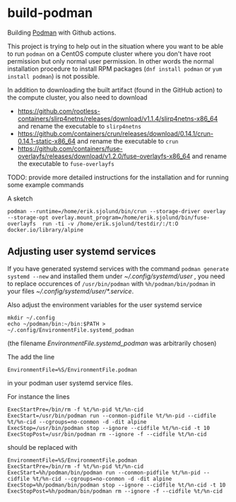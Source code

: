 # build-podman

Building [Podman](https://github.com/containers/podman) with Github actions.

This project is trying to help out in the situation where you want to be able to run 
`podman` on a CentOS compute cluster where you don't have root permission but only normal user permission. In other words
the normal installation procedure to install RPM packages (`dnf install podman` or `yum install podman`) is not possible.

In addition to downloading the built artifact (found in the GitHub action) to the compute cluster, you also need to download 

* https://github.com/rootless-containers/slirp4netns/releases/download/v1.1.4/slirp4netns-x86_64 and rename the executable to `slirp4netns`
* https://github.com/containers/crun/releases/download/0.14.1/crun-0.14.1-static-x86_64 and rename the executable to `crun`
* https://github.com/containers/fuse-overlayfs/releases/download/v1.2.0/fuse-overlayfs-x86_64 and rename the executable to `fuse-overlayfs`

TODO: provide more detailed instructions for the installation and for running some example commands

A sketch

```
podman --runtime=/home/erik.sjolund/bin/crun --storage-driver overlay  --storage-opt overlay.mount_program=/home/erik.sjolund/bin/fuse-overlayfs  run -ti -v /home/erik.sjolund/testdir/:/t:O docker.io/library/alpine
```



## Adjusting user systemd services

If you have generated systemd services with the command `podman generate systemd --new` and installed them under _~/.config/systemd/user_ , you need to replace occurences of `/usr/bin/podman` with `%h/podman/bin/podman`
in your files  _~/.config/systemd/user/*.service_. 

Also adjust the environment variables for the user systemd service

```
mkdir ~/.config
echo ~/podman/bin:~/bin:$PATH > ~/.config/EnvironmentFile.systemd_podman
```

(the filename _EnvironmentFile.systemd_podman_ was arbitrarily chosen)

The add the line

```
EnvironmentFile=%S/EnvironmentFile.podman
```
in your podman user systemd service files.

For instance the lines

```
ExecStartPre=/bin/rm -f %t/%n-pid %t/%n-cid
ExecStart=/usr/bin/podman run --conmon-pidfile %t/%n-pid --cidfile %t/%n-cid --cgroups=no-conmon -d -dit alpine
ExecStop=/usr/bin/podman stop --ignore --cidfile %t/%n-cid -t 10
ExecStopPost=/usr/bin/podman rm --ignore -f --cidfile %t/%n-cid
```
should be replaced with

```
EnvironmentFile=%S/EnvironmentFile.podman
ExecStartPre=/bin/rm -f %t/%n-pid %t/%n-cid
ExecStart=%h/podman/bin/podman run --conmon-pidfile %t/%n-pid --cidfile %t/%n-cid --cgroups=no-conmon -d -dit alpine
ExecStop=%h/podman/bin/podman stop --ignore --cidfile %t/%n-cid -t 10
ExecStopPost=%h/podman/bin/podman rm --ignore -f --cidfile %t/%n-cid
```
